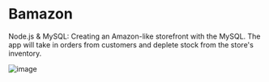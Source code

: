 # Bamazon
 Node.js &amp; MySQL: Creating an Amazon-like storefront with the MySQL. The app will take in orders from customers and deplete stock from the store's inventory.
 
![image](https://cloud.githubusercontent.com/assets/18608334/18625776/bf376e16-7e1e-11e6-8479-b50bccf0778c.png)
